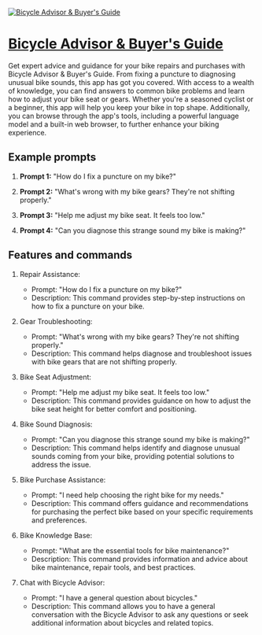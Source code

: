 [![Bicycle Advisor & Buyer's Guide](https://files.oaiusercontent.com/file-UC8xAFuzUhj7zqZbN0b8NGwR?se=2123-10-16T19%3A41%3A25Z&sp=r&sv=2021-08-06&sr=b&rscc=max-age%3D31536000%2C%20immutable&rscd=attachment%3B%20filename%3Dba73933f-d0b2-4e72-b34c-99d8f2a7c43b.png&sig=Lq5snG5LPtBpv/PsF3ZeblPq0sxJMdEOee%2BIwp2XgPc%3D)](https://chat.openai.com/g/g-gOXbCxNVE-bicycle-advisor-buyer-s-guide)

# [Bicycle Advisor & Buyer's Guide](https://chat.openai.com/g/g-gOXbCxNVE-bicycle-advisor-buyer-s-guide)

Get expert advice and guidance for your bike repairs and purchases with Bicycle Advisor & Buyer's Guide. From fixing a puncture to diagnosing unusual bike sounds, this app has got you covered. With access to a wealth of knowledge, you can find answers to common bike problems and learn how to adjust your bike seat or gears. Whether you're a seasoned cyclist or a beginner, this app will help you keep your bike in top shape. Additionally, you can browse through the app's tools, including a powerful language model and a built-in web browser, to further enhance your biking experience.

## Example prompts

1. **Prompt 1:** "How do I fix a puncture on my bike?"

2. **Prompt 2:** "What's wrong with my bike gears? They're not shifting properly."

3. **Prompt 3:** "Help me adjust my bike seat. It feels too low."

4. **Prompt 4:** "Can you diagnose this strange sound my bike is making?"

## Features and commands

1. Repair Assistance:
   - Prompt: "How do I fix a puncture on my bike?"
   - Description: This command provides step-by-step instructions on how to fix a puncture on your bike.

2. Gear Troubleshooting:
   - Prompt: "What's wrong with my bike gears? They're not shifting properly."
   - Description: This command helps diagnose and troubleshoot issues with bike gears that are not shifting properly.

3. Bike Seat Adjustment:
   - Prompt: "Help me adjust my bike seat. It feels too low."
   - Description: This command provides guidance on how to adjust the bike seat height for better comfort and positioning.

4. Bike Sound Diagnosis:
   - Prompt: "Can you diagnose this strange sound my bike is making?"
   - Description: This command helps identify and diagnose unusual sounds coming from your bike, providing potential solutions to address the issue.

5. Bike Purchase Assistance:
   - Prompt: "I need help choosing the right bike for my needs."
   - Description: This command offers guidance and recommendations for purchasing the perfect bike based on your specific requirements and preferences.

6. Bike Knowledge Base:
   - Prompt: "What are the essential tools for bike maintenance?"
   - Description: This command provides information and advice about bike maintenance, repair tools, and best practices.

7. Chat with Bicycle Advisor:
   - Prompt: "I have a general question about bicycles."
   - Description: This command allows you to have a general conversation with the Bicycle Advisor to ask any questions or seek additional information about bicycles and related topics.